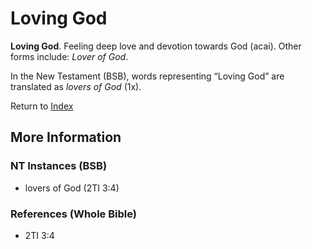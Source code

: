 # Loving God
**Loving God**. 
Feeling deep love and devotion towards God (acai). 
Other forms include: 
*Lover of God*. 




In the New Testament (BSB), words representing “Loving God” are translated as 
*lovers of God* (1x). 


Return to [Index](00-Index.md)

## More Information

### NT Instances (BSB)

* lovers of God (2TI 3:4)



### References (Whole Bible)

* 2TI 3:4



